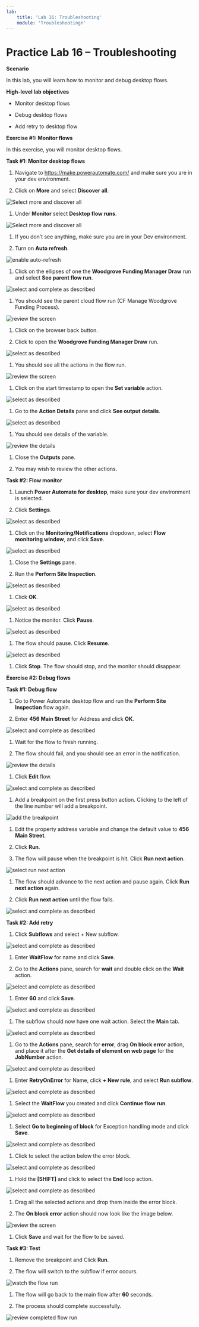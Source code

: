 ```yaml
---
lab:
    title: 'Lab 16: Troubleshooting'
    module: 'Troubleshootingn'
---
```


# Practice Lab 16 – Troubleshooting

**Scenario**

In this lab, you will learn how to monitor and debug desktop flows.

**High-level lab objectives**

-   Monitor desktop flows

-   Debug desktop flows

-   Add retry to desktop flow

**Exercise \#1: Monitor flows**

In this exercise, you will monitor desktop flows.

**Task \#1: Monitor desktop flows**

1.  Navigate to <https://make.powerautomate.com/> and make sure you are in your
    dev environment.

2.  Click on **More** and select **Discover all**.

![Select more and discover all](media/5e8317996ac8033bd70cea66e5cd7165.png)

1.  Under **Monitor** select **Desktop flow runs**.

![Select more and discover all](media/1adebc11c9da70ab46af8d61da1dbd4a.png)

1.  If you don’t see anything, make sure you are in your Dev environment.

2.  Turn on **Auto refresh**.

![enable auto-refresh](media/eb68fabcb57f195eb615eaae1f72fe5b.png)

1.  Click on the ellipses of one the **Woodgrove Funding Manager Draw** run and
    select **See parent flow run**.

![select and complete as described](media/fd28dc20c2e904089efc9ed99ec917ab.png)

1.  You should see the parent cloud flow run (CF Manage Woodgrove Funding
    Process).

![review the screen](media/4daad9c869696ba08592a4d5c29c76dd.png)

1.  Click on the browser back button.

2.  Click to open the **Woodgrove Funding Manager Draw** run.

![select as described](media/7a6a8b388671cc32119f1955b3b218d8.png)

1.  You should see all the actions in the flow run.

![review the screen](media/dcc55a0291d94548c13cd9c78be74a62.png)

1.  Click on the start timestamp to open the **Set variable** action.

![select as described](media/4e3288ea6d25d5ea60ecfc7eb271d70c.png)

1.  Go to the **Action Details** pane and click **See output details**.

![select as described](media/bebbd8ffdc45356d81f8f7d93e3136d4.png)

1.  You should see details of the variable.

![review the details](media/9cb25f4ae5219c00615769de1efc1310.png)

1.  Close the **Outputs** pane.

2.  You may wish to review the other actions.

**Task \#2: Flow monitor**

1.  Launch **Power Automate for desktop**, make sure your dev environment is
    selected.

2.  Click **Settings**.

![select as described](media/982f61d30e17a6788e9172bfd571b8f9.png)

1.  Click on the **Monitoring/Notifications** dropdown, select **Flow monitoring
    window**, and click **Save**.

![select as described](media/a9fa9c12ea4d5ffb48ac9efc4e6cc809.png)

1.  Close the **Settings** pane.

2.  Run the **Perform Site Inspection**.

![select as described](media/7264b6872f119ea28643e98d51431cd5.png)

1.  Click **OK**.

![select as described](media/dda716c489ffe5d3a13b16e154da9c53.png)

1.  Notice the monitor. Click **Pause**.

![select as described](media/3c000846a04268bc9b17e525b0f12258.png)

1.  The flow should pause. Click **Resume**.

![select as described](media/5e49ec14c39cef8c08c0c225fb840395.png)

1.  Click **Stop**. The flow should stop, and the monitor should disappear.

**Exercise \#2: Debug flows**

**Task \#1: Debug flow**

1.  Go to Power Automate desktop flow and run the **Perform Site Inspection**
    flow again.

2.  Enter **456 Main Street** for Address and click **OK**.

![select and complete as described](media/01543e6950e233c2aa51050089ffe854.png)

1.  Wait for the flow to finish running.

2.  The flow should fail, and you should see an error in the notification.

![review the details](media/15bc31b4e1448743e2f4b47f6a21310c.png)

1.  Click **Edit** flow.

![select and complete as described](media/34acf27cc8cf7e7c478dd86d2b8b3974.png)

1.  Add a breakpoint on the first press button action. Clicking to the left of
    the line number will add a breakpoint.

![add the breakpoint](media/7afca236941e78cee137952da76b0f5e.png)

1.  Edit the property address variable and change the default value to **456
    Main Street**.

2.  Click **Run**.

3.  The flow will pause when the breakpoint is hit. Click **Run next action**.

![select run next action](media/1c61285eaee539b49044462bc0d52232.png)

1.  The flow should advance to the next action and pause again. Click **Run next
    action** again.

2.  Click **Run next action** until the flow fails.

![select and complete as described](media/ee239859a57deac83217c70c2502a2ab.png)

**Task \#2: Add retry**

1.  Click **Subflows** and select + New subflow.

![select and complete as described](media/1b907a6febdde8dea4c486546d4bca54.png)

1.  Enter **WaitFlow** for name and click **Save**.

2.  Go to the **Actions** pane, search for **wait** and double click on the
    **Wait** action.

![select and complete as described](media/2f8229bc5d24f9d2ba893508856e1998.png)

1.  Enter **60** and click **Save**.

![select and complete as described](media/14bdfcf4576ec25b2b2b7b2a0472f931.png)

1.  The subflow should now have one wait action. Select the **Main** tab.

![select and complete as described](media/131d77ab2026e4fb520438a0d3ba5143.png)

1.  Go to the **Actions** pane, search for **error**, drag **On block error**
    action, and place it after the **Get details of element on web page** for
    the **JobNumber** action.

![select and complete as described](media/7818d7c97e433ad759a7ced7a0e82855.png)

1.  Enter **RetryOnError** for Name, click **+ New rule**, and select **Run
    subflow**.

![select and complete as described](media/6818fb875b17deec40cf47a440d78769.png)

1.  Select the **WaitFlow** you created and click **Continue flow run**.

![select and complete as described](media/ea75a2bb840bc33790888340bc9236ac.png)

1.  Select **Go to beginning of block** for Exception handling mode and click
    **Save**.

![select and complete as described](media/5bd61421a1d2ef412c80fdc257690c84.png)

1.  Click to select the action below the error block.

![select and complete as described](media/54ea14565ad1d7d8f235856f21246c73.png)

1.  Hold the **[SHIFT]** and click to select the **End** loop action.

![select and complete as described](media/92591580fba8345234ddc396bfd2b32b.png)

1.  Drag all the selected actions and drop them inside the error block.

2.  The **On block error** action should now look like the image below.

![review the screen](media/f73e32dcd98503fe8e79a9295626970c.png)

1.  Click **Save** and wait for the flow to be saved.

**Task \#3: Test**

1.  Remove the breakpoint and Click **Run**.

2.  The flow will switch to the subflow if error occurs.

![watch the flow run](media/003a17ab8c06a5e905f7737e54d11146.png)

1.  The flow will go back to the main flow after **60** seconds.

2.  The process should complete successfully.

![review completed flow run](media/d48585e4861de21295c1122558994487.png)
